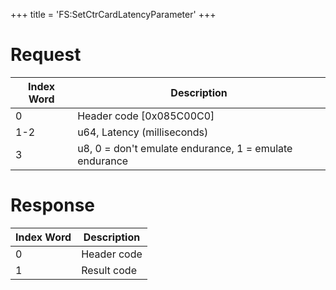 +++
title = 'FS:SetCtrCardLatencyParameter'
+++

# Request

| Index Word | Description                                            |
|------------|--------------------------------------------------------|
| 0          | Header code \[0x085C00C0\]                             |
| 1-2        | u64, Latency (milliseconds)                            |
| 3          | u8, 0 = don't emulate endurance, 1 = emulate endurance |

# Response

| Index Word | Description |
|------------|-------------|
| 0          | Header code |
| 1          | Result code |
